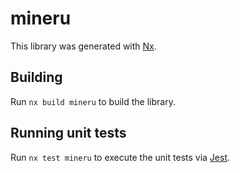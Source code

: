# mineru

This library was generated with [Nx](https://nx.dev).

## Building

Run `nx build mineru` to build the library.

## Running unit tests

Run `nx test mineru` to execute the unit tests via [Jest](https://jestjs.io).
